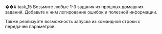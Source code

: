 ��#   t a s k _ 1 5 
 
 Возьмите любые 1-3 задания из прошлых домашних заданий. Добавьте к ним логирование ошибок и полезной информации.

Также реализуйте возможность запуска из командной строки с передачей параметров.
